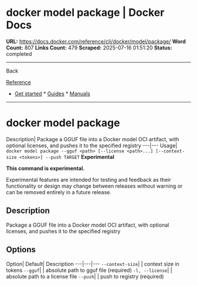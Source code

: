 # docker model package | Docker Docs

**URL:** https://docs.docker.com/reference/cli/docker/model/package/
**Word Count:** 807
**Links Count:** 479
**Scraped:** 2025-07-16 01:51:20
**Status:** completed

---

Back

[Reference](https://docs.docker.com/reference/)

  * [Get started](https://docs.docker.com/get-started/)   * [Guides](https://docs.docker.com/guides/)   * [Manuals](https://docs.docker.com/manuals/)

* * *

# docker model package

Description| Package a GGUF file into a Docker model OCI artifact, with optional licenses, and pushes it to the specified registry   ---|---   Usage| `docker model package --gguf <path> [--license <path>...] [--context-size <tokens>] --push TARGET`      **Experimental**

**This command is experimental.**

Experimental features are intended for testing and feedback as their functionality or design may change between releases without warning or can be removed entirely in a future release.

## Description

Package a GGUF file into a Docker model OCI artifact, with optional licenses, and pushes it to the specified registry

## Options

Option| Default| Description   ---|---|---   `--context-size`| | context size in tokens   `--gguf`| | absolute path to gguf file \(required\)   `-l, --license`| | absolute path to a license file   `--push`| | push to registry \(required\)